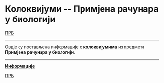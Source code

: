 # Колоквијуми -- Примјена рачунара у биологији

[ПРБ](../README.md)

---

Овдје су постављена информације о **колоквијумима** из предмета **Примјена рачунара у биологији**.

---

**[Информације](info/README.md)**

[ПРБ](../README.md)

